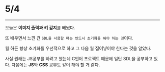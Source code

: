 # 5/4

---


오늘은 **이미지 출력과 키 감지**를 배웠다. 

또 배우면서 느낀 건 `SDL을 사용할 때는 반드시 초기화를 해야 하는 것`이다.

뭘 하든 항상 초기화를 우선적으로 하고 그 다음 뭘 집어넣어야 한다는 것을 알았다.

사실 원래는 JS공부를 하려고 했는데 C언어 프로젝트 때문에 일단 SDL을 공부하고 있다. 다음에는 **JS**와 **CSS** 공부도 같이 해야 할 거 같다.